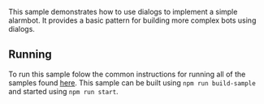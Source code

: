This sample demonstrates how to use dialogs to implement a simple alarmbot. It provides a basic pattern for building more complex bots using dialogs. 

## Running
To run this sample folow the common instructions for running all of the samples found [here](../README.md#running).  This sample can be built using `npm run build-sample` and started using `npm run start`.